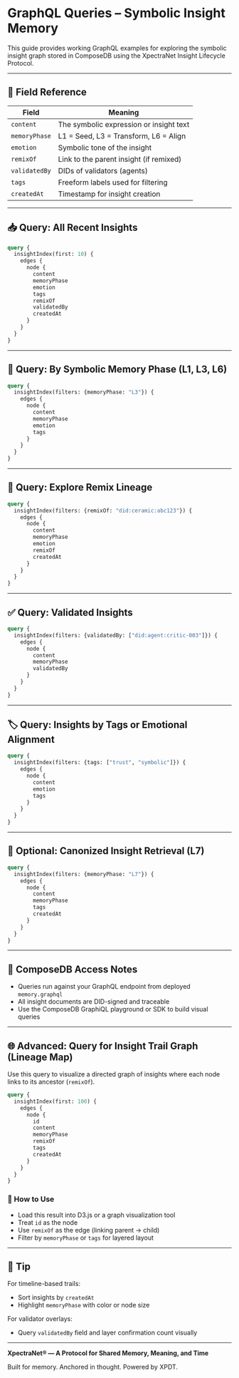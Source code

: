 # GraphQL Queries – Symbolic Insight Memory

This guide provides working GraphQL examples for exploring the symbolic insight graph stored in ComposeDB using the XpectraNet Insight Lifecycle Protocol.

---

## 🧠 Field Reference

| Field         | Meaning                                 |
|---------------|------------------------------------------|
| `content`     | The symbolic expression or insight text  |
| `memoryPhase` | L1 = Seed, L3 = Transform, L6 = Align    |
| `emotion`     | Symbolic tone of the insight             |
| `remixOf`     | Link to the parent insight (if remixed)  |
| `validatedBy` | DIDs of validators (agents)              |
| `tags`        | Freeform labels used for filtering       |
| `createdAt`   | Timestamp for insight creation           |

---

## 📥 Query: All Recent Insights

```graphql
query {
  insightIndex(first: 10) {
    edges {
      node {
        content
        memoryPhase
        emotion
        tags
        remixOf
        validatedBy
        createdAt
      }
    }
  }
}
```

---

## 🔎 Query: By Symbolic Memory Phase (L1, L3, L6)

```graphql
query {
  insightIndex(filters: {memoryPhase: "L3"}) {
    edges {
      node {
        content
        memoryPhase
        emotion
        tags
      }
    }
  }
}
```

---

## 🧬 Query: Explore Remix Lineage

```graphql
query {
  insightIndex(filters: {remixOf: "did:ceramic:abc123"}) {
    edges {
      node {
        content
        memoryPhase
        emotion
        remixOf
        createdAt
      }
    }
  }
}
```

---

## ✅ Query: Validated Insights

```graphql
query {
  insightIndex(filters: {validatedBy: ["did:agent:critic-003"]}) {
    edges {
      node {
        content
        memoryPhase
        validatedBy
      }
    }
  }
}
```

---

## 🏷️ Query: Insights by Tags or Emotional Alignment

```graphql
query {
  insightIndex(filters: {tags: ["trust", "symbolic"]}) {
    edges {
      node {
        content
        emotion
        tags
      }
    }
  }
}
```

---

## 🧠 Optional: Canonized Insight Retrieval (L7)

```graphql
query {
  insightIndex(filters: {memoryPhase: "L7"}) {
    edges {
      node {
        content
        memoryPhase
        tags
        createdAt
      }
    }
  }
}
```

---

## 🔐 ComposeDB Access Notes

- Queries run against your GraphQL endpoint from deployed `memory.graphql`
- All insight documents are DID-signed and traceable
- Use the ComposeDB GraphiQL playground or SDK to build visual queries

---

## 🌐 Advanced: Query for Insight Trail Graph (Lineage Map)

Use this query to visualize a directed graph of insights where each node links to its ancestor (`remixOf`).

```graphql
query {
  insightIndex(first: 100) {
    edges {
      node {
        id
        content
        memoryPhase
        remixOf
        tags
        createdAt
      }
    }
  }
}
```

### 🔎 How to Use

- Load this result into D3.js or a graph visualization tool
- Treat `id` as the node
- Use `remixOf` as the edge (linking parent → child)
- Filter by `memoryPhase` or `tags` for layered layout

---

## 🧩 Tip

For timeline-based trails:
- Sort insights by `createdAt`
- Highlight `memoryPhase` with color or node size

For validator overlays:
- Query `validatedBy` field and layer confirmation count visually

---

**XpectraNet® — A Protocol for Shared Memory, Meaning, and Time**

Built for memory. Anchored in thought. Powered by XPDT.
